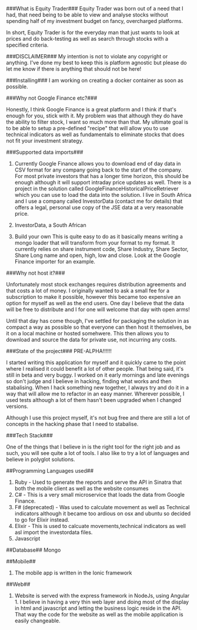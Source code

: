 
###What is Equity Trader###
Equity Trader was born out of a need that I had, that need being to be able to view and analyse stocks without spending half of my investment budget on fancy, overcharged platforms.

In short, Equity Trader is for the everyday man that just wants to look at prices and do back-testing as well as search through stocks with a specified criteria.

###DISCLAIMER###
My intention is not to violate any copyright or anything. I've done my best to keep this is platform agnostic but please do let me know if there is anything that should not be here!

###Installing###
I am working on creating a docker container as soon as possible.

###Why not Google Finance etc?###

Honestly, I think Google Finance is a great platform and I think if that's enough for you, stick with it. My problem was that although they do have the ability to filter stock, I want so much more than that. My ultimate goal is to be able to setup a pre-defined "recipe" that will allow you to use technical indicators as well as fundamentals to eliminate stocks that does not fit your investment strategy.

###Supported data imports###

1. Currently Google Finance allows you to download end of day data in CSV format for any company going back to the start of the company. For most private investors that has a longer time horizon, this should be enough although it will support intraday price updates as well. There is a project in the solution called GoogleFinanceHistoricalPriceRetriever which you can use to load the data into the solution. I live in South Africa and I use a company called InvestorData (contact me for details) that offers a legal, personal use copy of the JSE data at a very reasonable price.

2. InvestorData, a South African 

3. Build your own
This is quite easy to do as it basically means writing a mongo loader that will transform from your format to my format. It currently relies on share instrument code, Share Industry, Share Sector, Share Long name and open, high, low and close. Look at the Google Finance importer for an example.

###Why not host it?###

Unfortunately most stock exchanges requires distribution agreements and that costs a lot of money. I originally wanted to ask a small fee for a subscription to make it possible, however this became too expensive an option for myself as well as the end users. One day I believe that the data will be free to distribute and I for one will welcome that day with open arms!

Until that day has come though, I've settled for packaging the solution in as compact a way as possible so that everyone can then host it themselves, be it on a local machine or hosted somehwere. This then allows you to download and source the data for private use, not incurring any costs. 

###State of the project###
PRE-ALPHA!!!!!!

I started writing this application for myself and it quickly came to the point where I realised it could benefit a lot of other people. That being said, it's still in beta and very buggy. I worked on it early mornings and late evenings so don't judge and I believe in hacking, finding what works and then stabalising. When I hack something new together, I always try and do it in a way that will allow me to refactor in an easy manner. Wherever possible, I used tests although a lot of them hasn't been upgraded when I changed versions.

Although I use this project myself, it's not bug free and there are still a lot of concepts in the hacking phase that I need to stabalise.

###Tech Stack###

One of the things that I believe in is the right tool for the right job and as such, you will see quite a lot of tools. I also like to try a lot of languages and believe in polyglot solutions. 

##Programming Languages used##

1. Ruby - Used to generate the reports and serve the API in Sinatra that both the mobile client as well as the website consumes
2. C# - This is a very small microservice that loads the data from Google Finance.
3. F# (deprecated) - Was used to calculate movement as well as Technical indicators although it became too ardious on osx and ubuntu so decided to go for Elixir instead.
4. Elixir - This is used to calcuate movements,technical indicators as well asl import the investordata files.
5. Javascript

##Database##
Mongo

##Mobile##
1. The mobile app is written in the Ionic framework

##Web##
1. Website is served with the express framework in NodeJs, using Angular 1. I believe in having a very thin web layer and doing most of the display in html and javascript and letting the business logic reside in the API. That way the code for the website as well as the mobile application is easily changeable.
